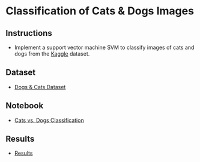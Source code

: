 # Classification of Cats & Dogs Images

## Instructions
- Implement a support vector machine SVM to classify images of cats and dogs from the [Kaggle](https://www.kaggle.com/) dataset.
  
## Dataset 
- [Dogs & Cats Dataset](https://www.kaggle.com/c/dogs-vs-cats/data)

## Notebook
- [Cats vs. Dogs Classification]()

## Results
- [Results]()
